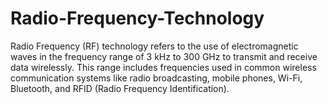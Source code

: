 # Radio-Frequency-Technology
Radio Frequency (RF) technology refers to the use of electromagnetic waves in the frequency range of 3 kHz to 300 GHz to transmit and receive data wirelessly. This range includes frequencies used in common wireless communication systems like radio broadcasting, mobile phones, Wi-Fi, Bluetooth, and RFID (Radio Frequency Identification).
